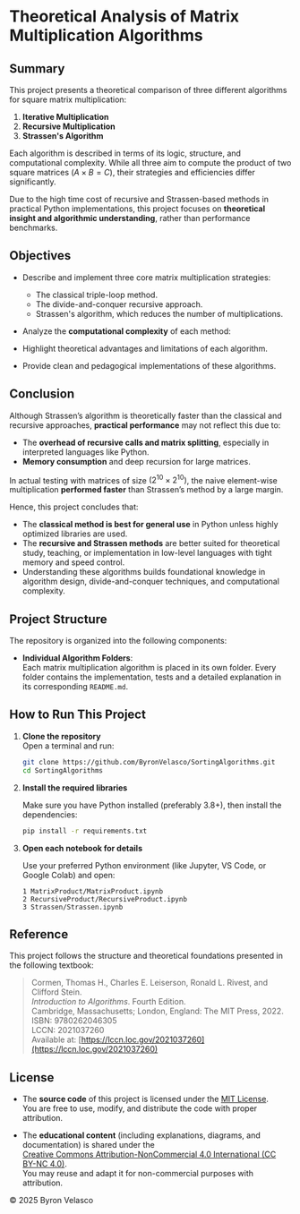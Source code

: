# Theoretical Analysis of Matrix Multiplication Algorithms

## Summary

This project presents a theoretical comparison of three different algorithms for square matrix multiplication:

1. **Iterative Multiplication**
2. **Recursive Multiplication**
3. **Strassen's Algorithm**

Each algorithm is described in terms of its logic, structure, and computational complexity. While all three aim to compute the product of two square matrices $\left( A \times B = C \right)$, their strategies and efficiencies differ significantly.

Due to the high time cost of recursive and Strassen-based methods in practical Python implementations, this project focuses on **theoretical insight and algorithmic understanding**, rather than performance benchmarks.

## Objectives

- Describe and implement three core matrix multiplication strategies:
  - The classical triple-loop method.
  - The divide-and-conquer recursive approach.
  - Strassen's algorithm, which reduces the number of multiplications.
  
- Analyze the **computational complexity** of each method:
  
- Highlight theoretical advantages and limitations of each algorithm.
  
- Provide clean and pedagogical implementations of these algorithms.

## Conclusion

Although Strassen’s algorithm is theoretically faster than the classical and recursive approaches, **practical performance** may not reflect this due to:

- The **overhead of recursive calls and matrix splitting**, especially in interpreted languages like Python.
- **Memory consumption** and deep recursion for large matrices.

In actual testing with matrices of size $\left( 2^{10} \times 2^{10} \right)$, the naive element-wise multiplication **performed faster** than Strassen’s method by a large margin.

Hence, this project concludes that:

- The **classical method is best for general use** in Python unless highly optimized libraries are used.
- The **recursive and Strassen methods** are better suited for theoretical study, teaching, or implementation in low-level languages with tight memory and speed control.
- Understanding these algorithms builds foundational knowledge in algorithm design, divide-and-conquer techniques, and computational complexity.

## **Project Structure**

The repository is organized into the following components:

- **Individual Algorithm Folders**:  
  Each matrix multiplication algorithm is placed in its own folder. Every folder contains the implementation, tests and a detailed explanation in its corresponding `README.md`.

## **How to Run This Project**

1. **Clone the repository**  
   Open a terminal and run:

   ```bash
   git clone https://github.com/ByronVelasco/SortingAlgorithms.git
   cd SortingAlgorithms

2. **Install the required libraries**
   
   Make sure you have Python installed (preferably 3.8+), then install the dependencies:
   
   ```bash
   pip install -r requirements.txt

3. **Open each notebook for details**
   
   Use your preferred Python environment (like Jupyter, VS Code, or Google Colab) and open:

   ```
   1 MatrixProduct/MatrixProduct.ipynb
   2 RecursiveProduct/RecursiveProduct.ipynb
   3 Strassen/Strassen.ipynb

## **Reference**

This project follows the structure and theoretical foundations presented in the following textbook:

> Cormen, Thomas H., Charles E. Leiserson, Ronald L. Rivest, and Clifford Stein.  
> *Introduction to Algorithms*. Fourth Edition.  
> Cambridge, Massachusetts; London, England: The MIT Press, 2022.  
> ISBN: 9780262046305  
> LCCN: 2021037260  
> Available at: [https://lccn.loc.gov/2021037260](https://lccn.loc.gov/2021037260)

## **License**

- The **source code** of this project is licensed under the [MIT License](./LICENSE).  
  You are free to use, modify, and distribute the code with proper attribution.

- The **educational content** (including explanations, diagrams, and documentation) is shared under the  
  [Creative Commons Attribution-NonCommercial 4.0 International (CC BY-NC 4.0)](https://creativecommons.org/licenses/by-nc/4.0/).  
  You may reuse and adapt it for non-commercial purposes with attribution.

© 2025 Byron Velasco